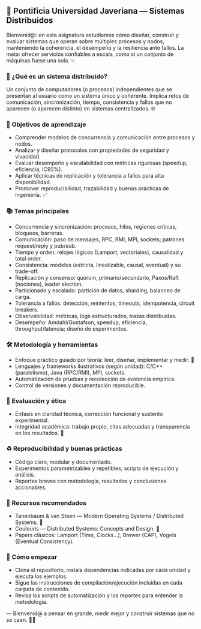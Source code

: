 ## 🧩 Pontificia Universidad Javeriana — Sistemas Distribuidos

Bienvenid@: en esta asignatura estudiamos cómo diseñar, construir y evaluar sistemas que operan sobre múltiples procesos y nodos, manteniendo la coherencia, el desempeño y la resiliencia ante fallos. La meta: ofrecer servicios confiables a escala, como si un conjunto de máquinas fuese una sola. ✨

### 🧠 ¿Qué es un sistema distribuido?
Un conjunto de computadores (o procesos) independientes que se presentan al usuario como un sistema único y coherente. Implica retos de comunicación, sincronización, tiempo, consistencia y fallos que no aparecen (o aparecen distinto) en sistemas centralizados. 🌐

### 🎯 Objetivos de aprendizaje
- Comprender modelos de concurrencia y comunicación entre procesos y nodos.
- Analizar y diseñar protocolos con propiedades de seguridad y vivacidad.
- Evaluar desempeño y escalabilidad con métricas rigurosas (speedup, eficiencia, IC95%).
- Aplicar técnicas de replicación y tolerancia a fallos para alta disponibilidad.
- Promover reproducibilidad, trazabilidad y buenas prácticas de ingeniería. ✅

### 📚 Temas principales
- Concurrencia y sincronización: procesos, hilos, regiones críticas, bloqueos, barreras.
- Comunicación: paso de mensajes, RPC, RMI, MPI, sockets; patrones request/reply y pub/sub.
- Tiempo y orden: relojes lógicos (Lamport, vectoriales), causalidad y total order.
- Consistencia: modelos (estricta, linealizable, causal, eventual) y su trade-off.
- Replicación y consenso: quorum, primario/secundario, Paxos/Raft (nociones), leader election.
- Particionado y escalado: partición de datos, sharding, balanceo de carga.
- Tolerancia a fallos: detección, reintentos, timeouts, idempotencia, circuit breakers.
- Observabilidad: métricas, logs estructurados, trazas distribuidas.
- Desempeño: Amdahl/Gustafson, speedup, eficiencia, throughput/latencia; diseño de experimentos.

### 🛠️ Metodología y herramientas
- Enfoque práctico guiado por teoría: leer, diseñar, implementar y medir. 🔬
- Lenguajes y frameworks ilustrativos (según unidad): C/C++ (paralelismo), Java (RPC/RMI), MPI, sockets.
- Automatización de pruebas y recolección de evidencia empírica.
- Control de versiones y documentación reproducible.

### 📏 Evaluación y ética
- Énfasis en claridad técnica, corrección funcional y sustento experimental.
- Integridad académica: trabajo propio, citas adecuadas y transparencia en los resultados. 🤝

### ♻️ Reproducibilidad y buenas prácticas
- Código claro, modular y documentado.
- Experimentos parametrizables y repetibles; scripts de ejecución y análisis.
- Reportes breves con metodología, resultados y conclusiones accionables.

### 📖 Recursos recomendados
- Tanenbaum & van Steen — Modern Operating Systems / Distributed Systems. 📘
- Coulouris — Distributed Systems: Concepts and Design. 📗
- Papers clásicos: Lamport (Time, Clocks…), Brewer (CAP), Vogels (Eventual Consistency).

### 🚀 Cómo empezar
- Clona el repositorio, instala dependencias indicadas por cada unidad y ejecuta los ejemplos.
- Sigue las instrucciones de compilación/ejecución incluidas en cada carpeta de contenido.
- Revisa los scripts de automatización y los reportes para entender la metodología.

— Bienvenid@ a pensar en grande, medir mejor y construir sistemas que no se caen. 💪✨
